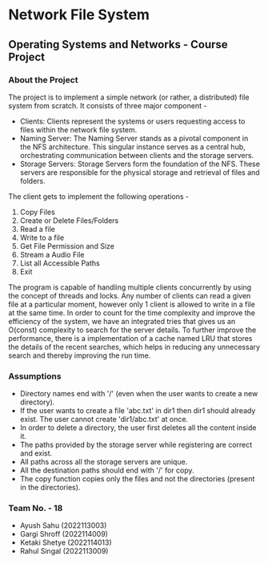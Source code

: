 # Network File System
## Operating Systems and Networks - Course Project

### About the Project 
The project is to implement a simple network (or rather, a distributed) file system from scratch. It consists of three major component -
- Clients: Clients represent the systems or users requesting access to files within the network file system.
- Naming Server: The Naming Server stands as a pivotal component in the NFS architecture. This singular instance serves as a central hub, orchestrating communication between clients and the storage servers.
- Storage Servers: Storage Servers form the foundation of the NFS. These servers are responsible for the physical storage and retrieval of files and folders. 

The client gets to implement the following operations -
1. Copy Files
2. Create or Delete Files/Folders
3. Read a file
4. Write to a file
5. Get File Permission and Size
6. Stream a Audio File
7. List all Accessible Paths
8. Exit

The program is capable of handling multiple clients concurrently by using the concept of threads and locks. Any number of clients can read a given file at a particular moment, however only 1 client is allowed to write in a file at the same time. In order to count for the time complexity and improve the efficiency of the system, we have an integrated tries that gives us an O(const) complexity to search for the server details. To further improve the performance, there is a implementation of a cache named LRU that stores the details of the recent searches, which helps in reducing any unnecessary search and thereby improving the run time. 

### Assumptions 
- Directory names end with '/' (even when the user wants to create a new directory).
- If the user wants to create a file 'abc.txt' in dir1 then dir1 should already exist. The user cannot create 'dir1/abc.txt' at once.
- In order to delete a directory, the user first deletes all the content inside it.
- The paths provided by the storage server while registering are correct and exist.
- All paths across all the storage servers are unique. 
- All the destination paths should end with '/' for copy.
- The copy function copies only the files and not the directories (present in the directories). 

### Team No. - 18
- Ayush Sahu (2022113003)
- Gargi Shroff (2022114009)
- Ketaki Shetye (2022114013)
- Rahul Singal (2022113009)